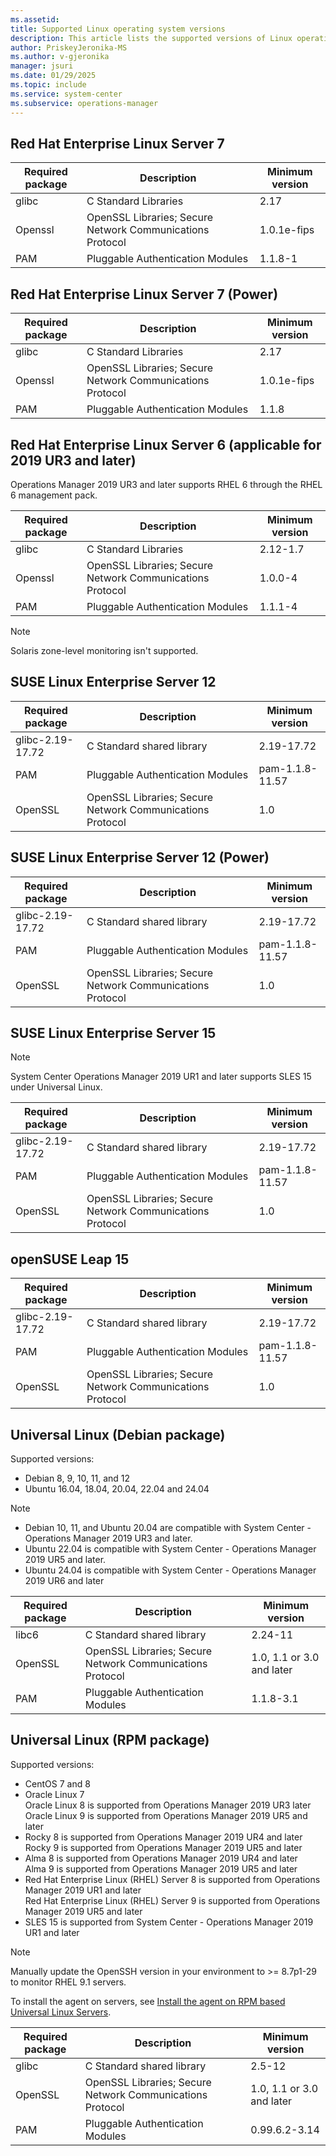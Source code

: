 ```yaml
---
ms.assetid: 
title: Supported Linux operating system versions
description: This article lists the supported versions of Linux operating system for System Center Operations Manager.
author: PriskeyJeronika-MS
ms.author: v-gjeronika
manager: jsuri
ms.date: 01/29/2025
ms.topic: include
ms.service: system-center
ms.subservice: operations-manager
---
```


## Red Hat Enterprise Linux Server 7

|Required package|Description|Minimum version|
|--------------------|---------------|-------------------|
|glibc|C Standard Libraries|2.17|
|Openssl|OpenSSL Libraries; Secure Network Communications Protocol|1.0.1e-fips|
|PAM|Pluggable Authentication Modules|1.1.8-1|

## Red Hat Enterprise Linux Server 7 (Power)

|Required package|Description|Minimum version|
|--------------------|---------------|-------------------|
|glibc|C Standard Libraries|2.17|
|Openssl|OpenSSL Libraries; Secure Network Communications Protocol|1.0.1e-fips|
|PAM|Pluggable Authentication Modules|1.1.8|

## Red Hat Enterprise Linux Server 6 (applicable for 2019 UR3 and later)

Operations Manager 2019 UR3 and later supports RHEL 6 through the RHEL 6 management pack.

|Required package|Description|Minimum version|  
|--------------------|---------------|-------------------|  
|glibc|C Standard Libraries|2.12-1.7|  
|Openssl|OpenSSL Libraries; Secure Network Communications Protocol|1.0.0-4|  
|PAM|Pluggable Authentication Modules|1.1.1-4|  

>[!NOTE]
>Solaris zone-level monitoring isn't supported.

## SUSE Linux Enterprise Server 12

|Required package|Description|Minimum version|
|--------------------|---------------|-------------------|
|glibc-2.19-17.72|C Standard shared library|2.19-17.72|
|PAM|Pluggable Authentication Modules|pam-1.1.8-11.57|
|OpenSSL|OpenSSL Libraries; Secure Network Communications Protocol|1.0|

## SUSE Linux Enterprise Server 12 (Power)

|Required package|Description|Minimum version|
|--------------------|---------------|-------------------|
|glibc-2.19-17.72|C Standard shared library|2.19-17.72|
|PAM|Pluggable Authentication Modules|pam-1.1.8-11.57|
|OpenSSL|OpenSSL Libraries; Secure Network Communications Protocol|1.0|

## SUSE Linux Enterprise Server 15

>[!NOTE]
>System Center Operations Manager 2019 UR1 and later supports SLES 15 under Universal Linux.

|Required package|Description|Minimum version|
|--------------------|---------------|-------------------|
|glibc-2.19-17.72|C Standard shared library|2.19-17.72|
|PAM|Pluggable Authentication Modules|pam-1.1.8-11.57|
|OpenSSL|OpenSSL Libraries; Secure Network Communications Protocol|1.0|

## openSUSE Leap 15

|Required package|Description|Minimum version|
|--------------------|---------------|-------------------|
|glibc-2.19-17.72|C Standard shared library|2.19-17.72|
|PAM|Pluggable Authentication Modules|pam-1.1.8-11.57|
|OpenSSL|OpenSSL Libraries; Secure Network Communications Protocol|1.0|

## Universal Linux (Debian package)

Supported versions:

- Debian 8, 9, 10, 11, and 12
- Ubuntu 16.04, 18.04, 20.04, 22.04 and 24.04

>[!NOTE]
>- Debian 10, 11, and Ubuntu 20.04 are compatible with System Center - Operations Manager 2019 UR3 and later.
>- Ubuntu 22.04 is compatible with System Center - Operations Manager 2019 UR5 and later.
>- Ubuntu 24.04 is compatible with System Center - Operations Manager 2019 UR6 and later

|Required package|Description|Minimum version|
|--------------------|---------------|-------------------|
|libc6|C Standard shared library|2.24-11|
|OpenSSL|OpenSSL Libraries; Secure Network Communications Protocol|1.0, 1.1 or 3.0 and later|
|PAM|Pluggable Authentication Modules|1.1.8-3.1|

## Universal Linux (RPM package)

Supported versions:

- CentOS 7 and 8
- Oracle Linux 7<br> Oracle Linux 8 is supported from Operations Manager 2019 UR3 later<br> Oracle Linux 9 is supported from Operations Manager 2019 UR5 and later
- Rocky 8 is supported from Operations Manager 2019 UR4 and later<br>Rocky 9 is supported from Operations Manager 2019 UR5 and later
- Alma 8 is supported from Operations Manager 2019 UR4 and later<br>Alma 9 is supported from Operations Manager 2019 UR5 and later
- Red Hat Enterprise Linux (RHEL) Server 8 is supported from Operations Manager 2019 UR1 and later<br>Red Hat Enterprise Linux (RHEL) Server 9 is supported from Operations Manager 2019 UR5 and later
- SLES 15 is supported from System Center - Operations Manager 2019 UR1 and later

>[!Note]
>Manually update the OpenSSH version in your environment to >= 8.7p1-29 to monitor RHEL 9.1 servers.

To install the agent on servers, see [Install the agent on RPM based Universal Linux Servers](/SystemCenterDocs/scom/manage-install-crossplat-agent-cmdline.md#install-the-agent-on-rpm-based-universal-linux-servers-oracle).

|Required package|Description|Minimum version|
|--------------------|---------------|-------------------|
|glibc|C Standard shared library|2.5-12|
|OpenSSL|OpenSSL Libraries; Secure Network Communications Protocol|1.0, 1.1 or 3.0 and later|
|PAM|Pluggable Authentication Modules|0.99.6.2-3.14|
